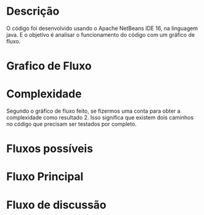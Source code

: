 # Descrição
O código foi desenvolvido usando o Apache NetBeans IDE 16, na linguagem java. E o objetivo é analisar o funcionamento do código com um gráfico de fluxo.

# Grafico de Fluxo




# Complexidade
Segundo o gráfico de fluxo feito, se fizermos uma conta para obter a complexidade como resultado 2. Isso significa que existem dois caminhos no código que precisam ser testados por completo.

# Fluxos possíveis

# Fluxo Principal


# Fluxo de discussão

